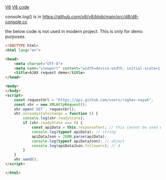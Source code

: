[V8](https://www.wikiwand.com/en/V8_(JavaScript_engine))
[V8 code](https://github.com/v8/v8/tree/main)

console.log() is in https://github.com/v8/v8/blob/main/src/d8/d8-console.cc


the below code is not used in modern project. This is only for demo purposes.

```html
<!DOCTYPE html>
<html lang="en">

<head>
    <meta charset="UTF-8">
    <meta name="viewport" content="width=device-width, initial-scale=1.0">
    <title>AJAX request demo</title>
</head>

<body>
</body>
<script>
    const requestUrl = "https://api.github.com/users/raghav-nayak";
    const xhr = new XMLHttpRequest();
    xhr.open('GET', requestUrl);
    xhr.onreadystatechange = function () {
        console.log(xhr.readyState);
        if (xhr.readyState === 4) {
            const apiData = this.responseText; // this cannot be used with arrow function
            console.log(typeof apiData); // string
            apiDataJson = JSON.parse(apiData);
            console.log(typeof apiDataJson); // object
            console.log(apiDataJson.followers); // 4
        }
    }
    xhr.send();
</script>

</html>
```